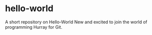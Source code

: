 # hello-world
A short repository on Hello-World
New and excited to join the world of programming
Hurray for Git.
